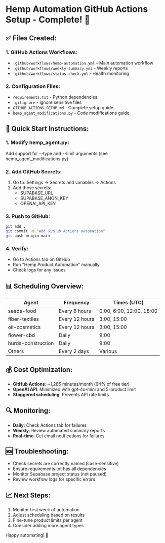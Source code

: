 # Hemp Automation GitHub Actions Setup - Complete! 🎉

## ✅ Files Created:

### 1. GitHub Actions Workflows:
- `.github/workflows/hemp-automation.yml` - Main automation workflow
- `.github/workflows/weekly-summary.yml` - Weekly reports
- `.github/workflows/status-check.yml` - Health monitoring

### 2. Configuration Files:
- `requirements.txt` - Python dependencies
- `.gitignore` - Ignore sensitive files
- `GITHUB_ACTIONS_SETUP.md` - Complete setup guide
- `hemp_agent_modifications.py` - Code modifications guide

## 🚀 Quick Start Instructions:

### 1. Modify hemp_agent.py:
Add support for --type and --limit arguments (see hemp_agent_modifications.py)

### 2. Add GitHub Secrets:
1. Go to: Settings → Secrets and variables → Actions
2. Add these secrets:
   - SUPABASE_URL
   - SUPABASE_ANON_KEY
   - OPENAI_API_KEY

### 3. Push to GitHub:
```bash
git add .
git commit -m "Add GitHub Actions automation"
git push origin main
```

### 4. Verify:
- Go to Actions tab on GitHub
- Run "Hemp Product Automation" manually
- Check logs for any issues

## 📊 Scheduling Overview:

| Agent | Frequency | Times (UTC) |
|-------|-----------|-------------|
| seeds-food | Every 6 hours | 0:00, 6:00, 12:00, 18:00 |
| fiber-textiles | Every 12 hours | 3:00, 15:00 |
| oil-cosmetics | Every 12 hours | 3:00, 15:00 |
| flower-cbd | Daily | 9:00 |
| hurds-construction | Daily | 9:00 |
| Others | Every 2 days | Various |

## 💰 Cost Optimization:
- **GitHub Actions**: ~1,285 minutes/month (64% of free tier)
- **OpenAI API**: Minimized with gpt-4o-mini and 5-product limit
- **Staggered scheduling**: Prevents API rate limits

## 🔍 Monitoring:
- **Daily**: Check Actions tab for failures
- **Weekly**: Review automated summary reports
- **Real-time**: Get email notifications for failures

## 🆘 Troubleshooting:
- Check secrets are correctly named (case-sensitive)
- Ensure requirements.txt has all dependencies
- Monitor Supabase project status (not paused)
- Review workflow logs for specific errors

## 📈 Next Steps:
1. Monitor first week of automation
2. Adjust scheduling based on results
3. Fine-tune product limits per agent
4. Consider adding more agent types

Happy automating! 🌿